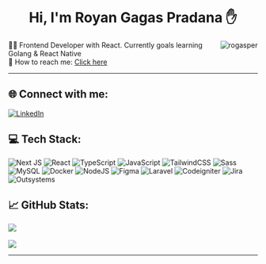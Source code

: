 <h1 align="center">
Hi, I'm Royan Gagas Pradana ✋
</h1>
<img src="https://komarev.com/ghpvc/?username=rogasper&label=Profile%20Views&color=0e75b6&style=for-the-badge" align='right' alt="rogasper" />
<!-- <br/><br/>
<p align="center">
  <a href="https://github.com/DenverCoder1/readme-typing-svg"><img src="https://readme-typing-svg.herokuapp.com?lines=Welcome+to+my+Github+Profile+:);Frontend+Engineer&center=true&width=380&height=45"></a>
</p> -->


👨‍💻 Frontend Developer with React. Currently goals learning Golang & React Native</br>
📧 How to reach me: <a href="mailto:royangagas@gmail.com">Click here</a></br>
<hr>


## 🌐 Connect with me:
[![LinkedIn](https://img.shields.io/badge/LinkedIn-%230077B5.svg?logo=linkedin&logoColor=white)](https://linkedin.com/in/rogasper) 

## 💻 Tech Stack:
![Next JS](https://img.shields.io/badge/Next-black?style=for-the-badge&logo=next.js&logoColor=white) ![React](https://img.shields.io/badge/react-%2320232a.svg?style=for-the-badge&logo=react&logoColor=%2361DAFB) ![TypeScript](https://img.shields.io/badge/typescript-%23007ACC.svg?style=for-the-badge&logo=typescript&logoColor=white) ![JavaScript](https://img.shields.io/badge/javascript-%23323330.svg?style=for-the-badge&logo=javascript&logoColor=%23F7DF1E)  ![TailwindCSS](https://img.shields.io/badge/tailwindcss-%2338B2AC.svg?style=for-the-badge&logo=tailwind-css&logoColor=white) ![Sass](https://img.shields.io/badge/sass-black?logo=sass&logoColor=red&style=for-the-badge) ![MySQL](https://img.shields.io/badge/mysql-%23316192.svg?style=for-the-badge&logo=mysql&logoColor=white) ![Docker](https://img.shields.io/badge/docker-%230db7ed.svg?style=for-the-badge&logo=docker&logoColor=white) ![NodeJS](https://img.shields.io/badge/node.js-6DA55F?style=for-the-badge&logo=node.js&logoColor=white) ![Figma](https://img.shields.io/badge/figma-%23F24E1E.svg?style=for-the-badge&logo=figma&logoColor=white) ![Laravel](https://img.shields.io/badge/Laravel-red?logo=Laravel&logoColor=white&style=for-the-badge) ![Codeigniter](https://img.shields.io/badge/Codeigniter-red?logo=codeigniter&logoColor=white&style=for-the-badge) ![Jira](https://img.shields.io/badge/Jira-black?logo=jirasoftware&logoColor=blue&style=for-the-badge) ![Outsystems](https://img.shields.io/badge/Outsystems-black?&logoColor=blue&style=for-the-badge)

## 📈 GitHub Stats:
![](https://github-readme-stats.vercel.app/api/top-langs/?username=rogasper&theme=react&hide_border=false&include_all_commits=false&count_private=false&layout=compact)<br/><br/>
![](https://github-readme-streak-stats.herokuapp.com/?user=rogasper&theme=react&hide_border=false)<br/>


<hr>
<!-- Proudly created with GPRM ( https://gprm.itsvg.in ) -->

